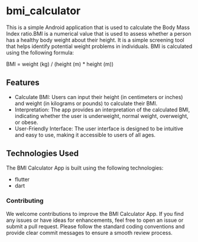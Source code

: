 # bmi_calculator

This is a simple Android application that is used to calculate the Body Mass Index ratio.BMI is a numerical value that is used to assess whether a person has a healthy body weight about their height. It is a simple screening tool that helps identify potential weight problems in individuals. BMI is calculated using the following formula:

BMI = weight (kg) / (height (m) * height (m))

## Features

- Calculate BMI: Users can input their height (in centimeters or inches) and weight (in kilograms or pounds) to calculate their BMI.
- Interpretation: The app provides an interpretation of the calculated BMI, indicating whether the user is underweight, normal weight, overweight, or obese.
- User-Friendly Interface: The user interface is designed to be intuitive and easy to use, making it accessible to users of all ages.

## Technologies Used

The BMI Calculator App is built using the following technologies:

- flutter
- dart

### Contributing
We welcome contributions to improve the BMI Calculator App. If you find any issues or have ideas for enhancements, feel free to open an issue or submit a pull request. Please follow the standard coding conventions and provide clear commit messages to ensure a smooth review process.
